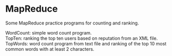 # MapReduce
Some MapReduce practice programs for counting and ranking.

WordCount: simple word count program.  
TopTen: ranking the top ten users based on reputation from an XML file.  
TopWords: word count program from text file and ranking of the top 10 most common words with at least 2 characters.  
